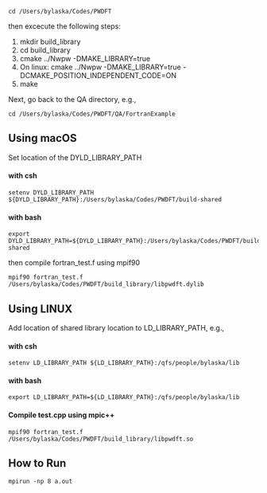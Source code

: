 ```
cd /Users/bylaska/Codes/PWDFT
```

then excecute the following steps:

 1) mkdir build_library
 2) cd build_library
 3) cmake ../Nwpw -DMAKE_LIBRARY=true
 4) On linux: cmake ../Nwpw -DMAKE_LIBRARY=true -DCMAKE_POSITION_INDEPENDENT_CODE=ON
 5) make

Next, go back to the QA directory, e.g.,

```
cd /Users/bylaska/Codes/PWDFT/QA/FortranExample
```

## Using macOS ##
Set location of the DYLD_LIBRARY_PATH

#### with csh ####
```
setenv DYLD_LIBRARY_PATH ${DYLD_LIBRARY_PATH}:/Users/bylaska/Codes/PWDFT/build-shared
```

#### with bash ####
```
export DYLD_LIBRARY_PATH=${DYLD_LIBRARY_PATH}:/Users/bylaska/Codes/PWDFT/build-shared
```

then compile fortran_test.f using mpif90
```
mpif90 fortran_test.f /Users/bylaska/Codes/PWDFT/build_library/libpwdft.dylib 
```

## Using LINUX ##
Add location of shared library location to LD_LIBRARY_PATH, e.g., 

#### with csh ####
```
setenv LD_LIBRARY_PATH ${LD_LIBRARY_PATH}:/qfs/people/bylaska/lib
```

#### with bash ####
```
export LD_LIBRARY_PATH=${LD_LIBRARY_PATH}:/qfs/people/bylaska/lib
```

#### Compile test.cpp using mpic++ ####
```
mpif90 fortran_test.f /Users/bylaska/Codes/PWDFT/build_library/libpwdft.so
```

## How to Run ##
```
mpirun -np 8 a.out
```

